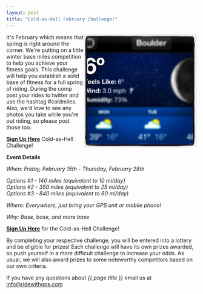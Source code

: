 ```yaml
---
layout: post
title: "Cold-as-Hell February Challenge!"
---
```

<img width="300" style="float:right" src="/images/post_images/feb_comp.jpg">
It's February which means that spring is right around the corner. We're putting on a little winter base miles competition to help you achieve your fitness goals. This challenge will help you establish a solid base of fitness for a full spring of riding. During the comp post your rides to twitter and use the hashtag #coldmiles. Also, we'd love to see any photos you take while you're out riding, so please post those too.

<a href="http://ridewithgps.com/competitions/Cold-as-hell-challenge?utm_source=Blog&utm_medium=Blog&utm_campaign=ColdAsHellComp"><b>Sign Up Here</b></a> Cold-as-Hell Challenge!

**Event Details**

*When: Friday, February 15th - Thursday, February 28th*

*Options #1 - 140 miles (equivalent to 10 mi/day)*
<br>
*Options #2 - 350 miles (equivalent to 25 mi/day)*
<br>
*Options #3 - 840 miles (equivalent to 60 mi/day)*

*Where: Everywhere, just bring your GPS unit or mobile phone!*

*Why: Base, base, and more base*


<a href="http://ridewithgps.com/competitions/Cold-as-hell-challenge?utm_source=Blog&utm_medium=Blog&utm_campaign=ColdAsHellComp"><b>Sign Up Here</b></a> for the Cold-as-Hell Challenge!

By completing your respective challenge, you will be entered into a lottery and be eligible for prizes! Each challenge will have its own prizes awarded, so push yourself in a more difficult challenge to increase your odds. As usual, we will also award prizes to some noteworthy competitors based on our own criteria.

If you have any questions about *{{ page.title }}* email us at <a href="mailto:info@ridewithgps.com">info@ridewithgps.com</a>
